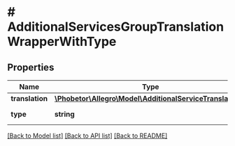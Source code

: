 # # AdditionalServicesGroupTranslationWrapperWithType

## Properties

Name | Type | Description | Notes
------------ | ------------- | ------------- | -------------
**translation** | [**\Phobetor\Allegro\Model\AdditionalServiceTranslation[]**](AdditionalServiceTranslation.md) |  | [optional]
**type** | **string** | Type of translation. | [optional]

[[Back to Model list]](../../README.md#models) [[Back to API list]](../../README.md#endpoints) [[Back to README]](../../README.md)
